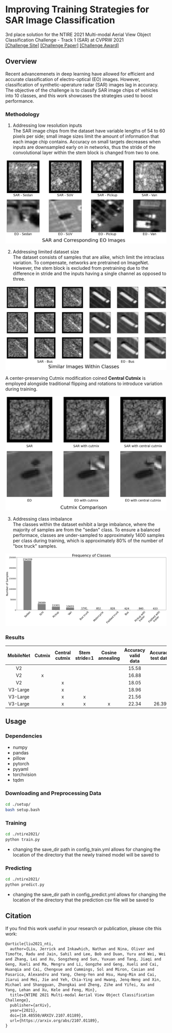 # Improving Training Strategies for SAR Image Classification
3rd place solution for the NTIRE 2021 Multi-modal Aerial View Object Classification Challenge - Track 1 (SAR) at CVPRW 2021  
[[Challenge Site]](https://competitions.codalab.org/competitions/28123) 
[[Challenge Paper]](https://arxiv.org/abs/2107.01189) 
[[Challenge Award]](https://data.vision.ee.ethz.ch/cvl/ntire21/NTIRE2021awards_certificates.pdf#page=27) 

## Overview
Recent advancemenets in deep learning have allowed for efficient and accurate classification of electro-optical (EO) images. However, classification of synthetic-aperature radar (SAR) images lag in accuracy. The objective of the challenge is to classify SAR image chips of vehicles into 10 classes, and this work showcases the strategies used to boost performance.

### Methodology
1. Addressing low resolution inputs  
The SAR image chips from the dataset have variable lengths of 54 to 60 pixels per side; small image sizes limit the amount of information that each image chip contains. Accuracy on small targets decreases when inputs are downsampled early on in networks, thus the stride of the convolutional layer within the stem block is changed from two to one.  
  
![Dataset Overview](./examples/sar_eo_dataset_overview.png)

2. Addressing limited dataset size  
The dataset consists of samples that are alike, which limit the intraclass variation. To compensate, networks are pretrained on ImageNet. However, the stem block is excluded from pretraining due to the difference in stride and the inputs having a single channel as opposed to three.  
  
![Intraclass Similarity](./examples/intraclass.png)
  
A center-preserving Cutmix modification coined **Central Cutmix** is employed alongside traditional flipping and rotations to introduce variation during training.
  
![Cutmix Comparison](./examples/cutmix.png)

3. Addressing class imbalance  
The classes within the dataset exhibit a large imbalance, where the majority of samples are from the "sedan" class. To ensure a balanced performace, classes are under-sampled to approximately 1400 samples per class during training, which is approximately 80% of the number of "box truck" samples.  
  
![Class Frequency](./examples/frequency_graph.png)

### Results
|MobileNet|Cutmix|Central cutmix|Stem stride=1|Cosine annealing|Accuracy <br />valid data|Accuracy <br />test data|
|:-:|:-:|:-:|:-:|:-:|:-:|:-:|
|V2|||||15.58||
|V2|x||||16.88||
|V2||x|||18.05||
|V3-Large||x|||18.96||
|V3-Large||x|x||21.56||
|V3-Large||x|x|x|22.34|26.39|

## Usage
### Dependencies
- numpy
- pandas
- pillow
- pytorch
- pyyaml
- torchvision
- tqdm

### Downloading and Preprocessing Data

```bash
cd ./setup/
bash setup.bash
```
### Training
```bash
cd ./ntire2021/
python train.py
```
- changing the save_dir path in config_train.yml allows for changing the location of the directory that the newly trained model will be saved to

### Predicting
```bash
cd ./ntire2021/
python predict.py
```

- changing the save_dir path in config_predict.yml allows for changing the location of the directory that the prediction csv file will be saved to

## Citation
If you find this work useful in your research or publication, please cite this work:
```TeX
@article{liu2021_nti,
  author={Liu, Jerrick and Inkawhich, Nathan and Nina, Oliver and Timofte, Radu and Jain, Sahil and Lee, Bob and Duan, Yuru and Wei, Wei and Zhang, Lei and Xu, Songzheng and Sun, Yuxuan and Tang, Jiaqi and Geng, Xueli and Ma, Mengru and Li, Gongzhe and Geng, Xueli and Cai, Huanqia and Cai, Chengxue and Cummings, Sol and Miron, Casian and Pasarica, Alexandru and Yang, Cheng-Yen and Hsu, Hung-Min and Cai, Jiarui and Mei, Jie and Yeh, Chia-Ying and Hwang, Jenq-Neng and Xin, Michael and Shangguan, Zhongkai and Zheng, Zihe and Yifei, Xu and Yang, Lehan and Xu, Kele and Feng, Min},
  title={NTIRE 2021 Multi-modal Aerial View Object Classification Challenge},
  publisher={arXiv},
  year={2021},
  doi={10.48550/ARXIV.2107.01189},
  url={https://arxiv.org/abs/2107.01189},
}
```
